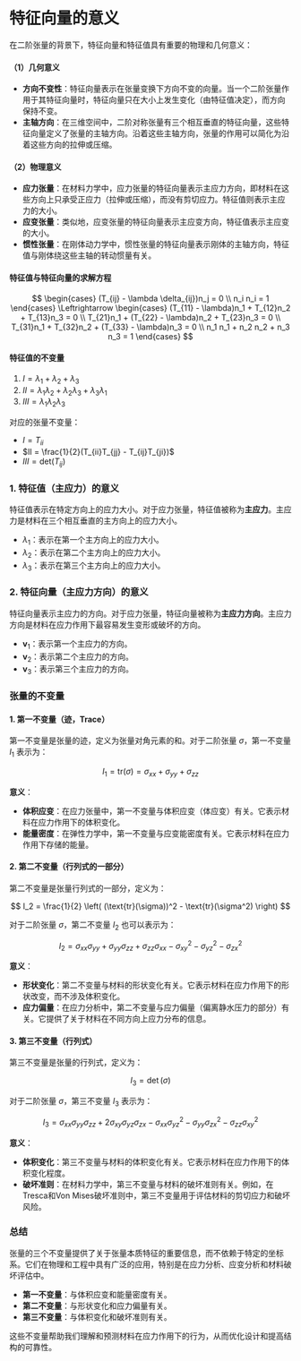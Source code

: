 # 特征向量的意义

在二阶张量的背景下，特征向量和特征值具有重要的物理和几何意义：

#### （1）几何意义

* **方向不变性**：特征向量表示在张量变换下方向不变的向量。当一个二阶张量作用于其特征向量时，特征向量只在大小上发生变化（由特征值决定），而方向保持不变。
* **主轴方向**：在三维空间中，二阶对称张量有三个相互垂直的特征向量，这些特征向量定义了张量的主轴方向。沿着这些主轴方向，张量的作用可以简化为沿着这些方向的拉伸或压缩。

#### （2）物理意义

* **应力张量**：在材料力学中，应力张量的特征向量表示主应力方向，即材料在这些方向上只承受正应力（拉伸或压缩），而没有剪切应力。特征值则表示主应力的大小。
* **应变张量**：类似地，应变张量的特征向量表示主应变方向，特征值表示主应变的大小。
* **惯性张量**：在刚体动力学中，惯性张量的特征向量表示刚体的主轴方向，特征值与刚体绕这些主轴的转动惯量有关。

#### 特征值与特征向量的求解方程

$$
\begin{cases}
(T_{ij} - \lambda \delta_{ij})n_j = 0 \\
n_i n_i = 1
\end{cases}
\Leftrightarrow
\begin{cases}
(T_{11} - \lambda)n_1 + T_{12}n_2 + T_{13}n_3 = 0 \\
T_{21}n_1 + (T_{22} - \lambda)n_2 + T_{23}n_3 = 0 \\
T_{31}n_1 + T_{32}n_2 + (T_{33} - \lambda)n_3 = 0 \\
n_1 n_1 + n_2 n_2 + n_3 n_3 = 1
\end{cases}
$$

#### 特征值的不变量

1. $I = \lambda_1 + \lambda_2 + \lambda_3$
2. $II = \lambda_1 \lambda_2 + \lambda_2 \lambda_3 + \lambda_3 \lambda_1$
3. $III = \lambda_1 \lambda_2 \lambda_3$

对应的张量不变量：

* $I = T_{ii}$
* $II = \frac{1}{2}(T_{ii}T_{jj} - T_{ij}T_{ji})$
* $III = \text{det}(T_{ij})$

### 1. **特征值（主应力）的意义**

特征值表示在特定方向上的应力大小。对于应力张量，特征值被称为**主应力**。主应力是材料在三个相互垂直的主方向上的应力大小。

* $\lambda_1$：表示在第一个主方向上的应力大小。
* $\lambda_2$：表示在第二个主方向上的应力大小。
* $\lambda_3$：表示在第三个主方向上的应力大小。

### 2. **特征向量（主应力方向）的意义**

特征向量表示主应力的方向。对于应力张量，特征向量被称为**主应力方向**。主应力方向是材料在应力作用下最容易发生变形或破坏的方向。

* $\mathbf{v}_1$：表示第一个主应力的方向。
* $\mathbf{v}_2$：表示第二个主应力的方向。
* $\mathbf{v}_3$：表示第三个主应力的方向。

### 张量的不变量

#### 1. **第一不变量（迹，Trace）**

第一不变量是张量的迹，定义为张量对角元素的和。对于二阶张量 $\sigma$，第一不变量 $I_1$ 表示为：

$$
I_1 = \text{tr}(\sigma) = \sigma_{xx} + \sigma_{yy} + \sigma_{zz}
$$

**意义**：

* **体积应变**：在应力张量中，第一不变量与体积应变（体应变）有关。它表示材料在应力作用下的体积变化。
* **能量密度**：在弹性力学中，第一不变量与应变能密度有关。它表示材料在应力作用下存储的能量。

#### 2. **第二不变量（行列式的一部分）**

第二不变量是张量行列式的一部分，定义为：

$$
I_2 = \frac{1}{2} \left( (\text{tr}(\sigma))^2 - \text{tr}(\sigma^2) \right)
$$

对于二阶张量 $\sigma$，第二不变量 $I_2$ 也可以表示为：

$$
I_2 = \sigma_{xx}\sigma_{yy} + \sigma_{yy}\sigma_{zz} + \sigma_{zz}\sigma_{xx} - \sigma_{xy}^2 - \sigma_{yz}^2 - \sigma_{zx}^2
$$

**意义**：

* **形状变化**：第二不变量与材料的形状变化有关。它表示材料在应力作用下的形状改变，而不涉及体积变化。
* **应力偏量**：在应力分析中，第二不变量与应力偏量（偏离静水压力的部分）有关。它提供了关于材料在不同方向上应力分布的信息。

#### 3. **第三不变量（行列式）**

第三不变量是张量的行列式，定义为：

$$
I_3 = \det(\sigma)
$$

对于二阶张量 $\sigma$，第三不变量 $I_3$ 表示为：

$$
I_3 = \sigma_{xx}\sigma_{yy}\sigma_{zz} + 2\sigma_{xy}\sigma_{yz}\sigma_{zx} - \sigma_{xx}\sigma_{yz}^2 - \sigma_{yy}\sigma_{zx}^2 - \sigma_{zz}\sigma_{xy}^2
$$

**意义**：

* **体积变化**：第三不变量与材料的体积变化有关。它表示材料在应力作用下的体积变化程度。
* **破坏准则**：在材料力学中，第三不变量与材料的破坏准则有关。例如，在Tresca和Von Mises破坏准则中，第三不变量用于评估材料的剪切应力和破坏风险。

### 总结

张量的三个不变量提供了关于张量本质特征的重要信息，而不依赖于特定的坐标系。它们在物理和工程中具有广泛的应用，特别是在应力分析、应变分析和材料破坏评估中。

* **第一不变量**：与体积应变和能量密度有关。
* **第二不变量**：与形状变化和应力偏量有关。
* **第三不变量**：与体积变化和破坏准则有关。

这些不变量帮助我们理解和预测材料在应力作用下的行为，从而优化设计和提高结构的可靠性。
